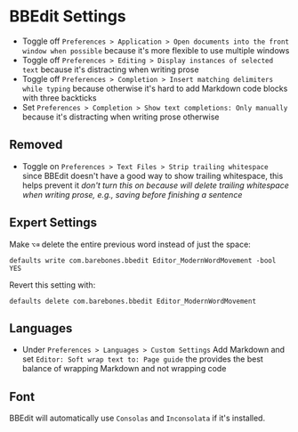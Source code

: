 # BBEdit Settings

- Toggle off `Preferences > Application > Open documents into the front window when possible` because it's more flexible to use multiple windows
- Toggle off `Preferences > Editing > Display instances of selected text` because it's distracting when writing prose
- Toggle off `Preferences > Completion > Insert matching delimiters while typing` because otherwise it's hard to add Markdown code blocks with three backticks
- Set `Preferences > Completion > Show text completions: Only manually` because it's distracting when writing prose otherwise

## Removed

- Toggle on `Preferences > Text Files > Strip trailing whitespace` since BBEdit doesn't have a good way to show trailing whitespace, this helps prevent it *don't turn this on because will delete trailing whitespace when writing prose, e.g., saving before finishing a sentence*

## Expert Settings

Make `⌥⌫` delete the entire previous word instead of just the space:

```
defaults write com.barebones.bbedit Editor_ModernWordMovement -bool YES
```

Revert this setting with:

```
defaults delete com.barebones.bbedit Editor_ModernWordMovement
```

## Languages

- Under `Preferences > Languages > Custom Settings` Add Markdown and set `Editor: Soft wrap text to: Page guide` the provides the best balance of wrapping Markdown and not wrapping code

## Font

BBEdit will automatically use `Consolas` and `Inconsolata` if it's installed.
